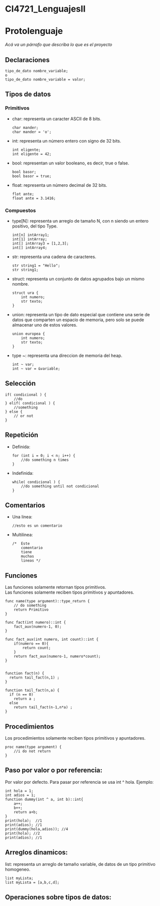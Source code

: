# CI4721_LenguajesII

# Protolenguaje

_Acá va un párrafo que describa lo que es el proyecto_

## Declaraciones
```
tipo_de_dato nombre_variable;  
o  
tipo_de_dato nombre_variable = valor;
```

## Tipos de datos

### Primitivos

* char: representa un caracter ASCII de 8 bits.  
	```
	char mander;  
	char mander = 'o';
	```
* int: representa un número entero con signo de 32 bits.  
	```
	int eligente;  
	int eligente = 42;
	```
* bool: representan un valor booleano, es decir, true o false.  
	```
	bool basor;  
	bool basor = true;
	```
* float: representa un número decimal de 32 bits.  
	```
	flot ante;  
    float ante = 3.1416;
	```

### Compuestos

* type[N]: representa un arreglo de tamaño N, con n siendo un entero positivo, del tipo Type.  
	```
	int[n] intArray1;  
	int[1] intArray;
	int[] intArray3 = [1,2,3];  
	int[] intArray4;
	```
* str: representa una cadena de caracteres.  
	```
	str string1 = "Hello";
	str string1;
	```
* struct: representa un conjunto de datos agrupados bajo un mismo nombre.   
	```
 	struct ura {
		int numero;
		str texto;
	}
	```
* union: representa un tipo de dato especial que contiene una serie de datos que comparten un espacio de memoria, pero solo se puede almacenar uno de estos valores. 
	```
	union europea { 
		int numero;
		str texto;
	}
	```
* type ~: representa una direccion de memoria del heap.
	```
	int ~ var;
	int ~ var = &variable;
	```

## Selección
```
if( condicional ) {
	//do
} elif( condicional ) {
	//something
} else {
	// or not
}
```

## Repetición
* Definida:  
	```
	for (int i = 0; i < n; i++) {
		//do something n times
	}
	```
* Indefinida:  
	```
	while( condicional ) {
		//do something until not condicional
	}
	```

## Comentarios
* Una linea:  
	```
	//esto es un comentario
	```
* Multilinea: 
	```
	/*  Este
		comentario
		tiene
		muchas
		lineas */
	```

## Funciones
Las funciones solamente retornan tipos primitivos.  
Las funciones solamente reciben tipos primitivos y apuntadores.
```
func name(type argument)::type_return { 
	// do something
	return Primitivo
}

func fact(int numero)::int {
	fact_aux(numero-1, 0);
}

func fact_aux(int numero, int count)::int {
	if(numero == 0){
		return count;
	}
	return fact_aux(numero-1, numero*count);
}


function fact(n) {
  return tail_fact(n,1) ;
}

function tail_fact(n,a) {
  if (n == 0)
    return a ;
  else
    return tail_fact(n-1,n*a) ;
}
``` 
## Procedimientos
Los procedimientos solamente reciben tipos primitivos y apuntadores.
``` 
proc name(type argument) {
	//i do not return
}
``` 

## Paso por valor o por referencia:
Por valor por defecto.
Para pasar por referencia se usa int ^ hola. Ejemplo:  
```
int hola = 1;
int adios = 1;
function dummy(int ^ a, int b)::int{
	a++;
	b++;
	return a+b;
}
print(hola);  //1
print(adios); //1
print(dummy(hola,adios)); //4
print(hola); //2
print(adios); //1
```

## Arreglos dinamicos:
list: representa un arreglo de tamaño variable, de datos de un tipo primitivo homogeneo.
```
list myLista;
list myLista = [a,b,c,d];
```

## Operaciones sobre tipos de datos:
